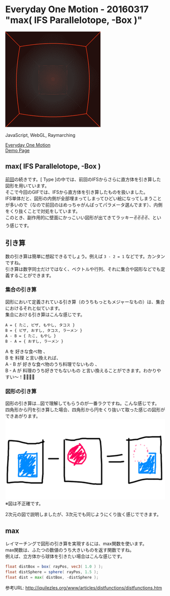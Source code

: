 # Everyday One Motion - 20160317 "max( IFS Parallelotope, -Box )"  

![](20160317.gif)  

JavaScript, WebGL, Raymarching  

[Everyday One Motion](http://motions.work/motion/153)  
[Demo Page](http://fms-cat.github.io/eom_20160317)  

## max( IFS Parallelotope, -Box )  

[前回](https://github.com/fms-cat)の続きです。[ Type ]の中では、前回のIFSからさらに直方体を引き算した図形を用いています。  
そこで今回のGIFでは、IFSから直方体を引き算したものを扱いました。  
IFS単体だと、図形の内側が全部埋まってしまってひどい絵になってしまうことが多いので（なので前回のはめっちゃがんばってパラメータ選んでます）、内側をくり抜くことで対処をしています。  
このとき、副作用的に壁面にかっこいい図形が出てきてラッキー✌✌✌✌、という感じです。  

## 引き算

数の引き算は簡単に想起できるでしょう。例えば `3 - 2 = 1` などです。カンタンですね。  
引き算は数字同士だけではなく、ベクトルや行列、それに集合や図形などでも定義することができます。  

### 集合の引き算

図形において定義されている引き算（のうちもっともメジャーなもの）は、集合におけるそれと似ています。  
集合における引き算はこんな感じです。  
```
A = { たこ, ピザ, もやし, タコス }
B = { ピザ, おすし, タコス, ラーメン }
A - B = { たこ, もやし }
B - A = { おすし, ラーメン }
```
A を 好きな食べ物 、  
B を 料理 と言い換えれば、  
A - B が 好きな食べ物のうち料理でないもの 、  
B - A が 料理のうち好きでもないもの と言い換えることができます。わかりやすい〜！🍕🍣🌮🍜  

### 図形の引き算

図形の引き算は…図で理解してもらうのが一番ラクですね。こんな感じです。  
四角形から円を引き算した場合、四角形から円をくり抜いて取った感じの図形ができあがります。  
![](boolSub.png)  
※図は不正確です。  

2次元の図で説明しましたが、3次元でも同じようにくり抜く感じでできます。  

## max

レイマーチングで図形の引き算を実現するには、max関数を使います。  
max関数は、ふたつの数値のうち大きいものを返す関数ですね。  
例えば、立方体から球体を引きたい場合はこんな感じです。  
```GLSL
float distBox = box( rayPos, vec3( 1.0 ) );
float distSphere = sphere( rayPos, 1.5 );
float dist = max( distBox, -distSphere );
```

参考URL: http://iquilezles.org/www/articles/distfunctions/distfunctions.htm
